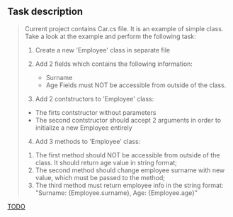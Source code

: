 ## Task description ##

> Current project contains Car.cs file. It is an example of simple class.
> Take a look at the example and perform the following task:
> 
> 1) Create a new 'Employee' class in separate file
> 2) Add 2 fields which contains the following information:
> 	 - Surname
> 	 - Age
>   Fields must NOT be accessible from outside of the class.
> 
> 3) Add 2 contstructors to 'Employee' class:
> 	- The firts contstructor without parameters
> 	- The second contstructor should accept 2 arguments in order to initialize a new Employee entirely
> 
> 4) Add 3 methods to 'Employee' class:
> 	1. The first method should NOT be accessible from outside of the class. It should return age value in string format;
> 	2. The second method should change employee surname with new value, which must be passed to the method;
> 	3. The third method must return employee info in the string format: "Surname: {Employee.surname}, Age: {Employee.age}"

[TODO](https://github.com/EPM-RD-NETLAB/Developing-modern-web-applications-with-ASP.NET-and-Microsoft-Azure/blob/master/PadawansToDo.md)